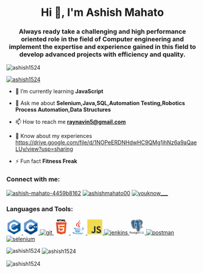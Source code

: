 <h1 align="center">Hi 👋, I'm Ashish Mahato</h1>
<h3 align="center">Always ready take a challenging and high performance oriented role in the field of Computer engineering and implement the expertise and experience gained in this field to develop advanced projects with efficiency and quality.</h3>

<p align="left"> <img src="https://komarev.com/ghpvc/?username=ashish1524&label=Profile%20views&color=0e75b6&style=flat" alt="ashish1524" /> </p>

<p align="left"> <a href="https://github.com/ryo-ma/github-profile-trophy"><img src="https://github-profile-trophy.vercel.app/?username=ashish1524" alt="ashish1524" /></a> </p>

- 🌱 I’m currently learning **JavaScript**

- 💬 Ask me about **Selenium,Java,SQL,Automation Testing,Robotics Process Automation,Data Structures**

- 📫 How to reach me **raynavin5@gmail.com**

- 📄 Know about my experiences https://drive.google.com/file/d/1NOPeERDNHdwHC9QMg1jhNz6a9aQaeLUy/view?usp=sharing

- ⚡ Fun fact **Fitness Freak**

<h3 align="left">Connect with me:</h3>
<p align="left">
<a href="https://linkedin.com/in/ashish-mahato-4459b8162" target="blank"><img align="center" src="https://cdn.jsdelivr.net/npm/simple-icons@v3/icons/linkedin.svg" alt="ashish-mahato-4459b8162" height="30" width="40" /></a>
<a href="https://instagram.com/ashishmahato00" target="blank"><img align="center" src="https://cdn.jsdelivr.net/npm/simple-icons@v3/icons/instagram.svg" alt="ashishmahato00" height="30" width="40" /></a>
<a href="https://www.hackerrank.com/youknow___" target="blank"><img align="center" src="https://brandeps.com/icon-download/H/Hackerrank-icon-vector-02.svg" alt="youknow___" height="30" width="40" /></a>
</p>

<h3 align="left">Languages and Tools:</h3>
<p align="left"> <a href="https://www.cprogramming.com/" target="_blank"> <img src="https://raw.githubusercontent.com/devicons/devicon/master/icons/c/c-original.svg" alt="c" width="40" height="40"/> </a> <a href="https://www.w3schools.com/cpp/" target="_blank"> <img src="https://raw.githubusercontent.com/devicons/devicon/master/icons/cplusplus/cplusplus-original.svg" alt="cplusplus" width="40" height="40"/> </a> <a href="https://git-scm.com/" target="_blank"> <img src="https://www.vectorlogo.zone/logos/git-scm/git-scm-icon.svg" alt="git" width="40" height="40"/> </a> <a href="https://www.w3.org/html/" target="_blank"> <img src="https://raw.githubusercontent.com/devicons/devicon/master/icons/html5/html5-original-wordmark.svg" alt="html5" width="40" height="40"/> </a> <a href="https://www.java.com" target="_blank"> <img src="https://raw.githubusercontent.com/devicons/devicon/master/icons/java/java-original.svg" alt="java" width="40" height="40"/> </a> <a href="https://developer.mozilla.org/en-US/docs/Web/JavaScript" target="_blank"> <img src="https://raw.githubusercontent.com/devicons/devicon/master/icons/javascript/javascript-original.svg" alt="javascript" width="40" height="40"/> </a> <a href="https://www.jenkins.io" target="_blank"> <img src="https://www.vectorlogo.zone/logos/jenkins/jenkins-icon.svg" alt="jenkins" width="40" height="40"/> </a> <a href="https://www.postgresql.org" target="_blank"> <img src="https://raw.githubusercontent.com/devicons/devicon/master/icons/postgresql/postgresql-original-wordmark.svg" alt="postgresql" width="40" height="40"/> </a> <a href="https://postman.com" target="_blank"> <img src="https://www.vectorlogo.zone/logos/getpostman/getpostman-icon.svg" alt="postman" width="40" height="40"/> </a> <a href="https://www.selenium.dev" target="_blank"> <img src="https://raw.githubusercontent.com/detain/svg-logos/780f25886640cef088af994181646db2f6b1a3f8/svg/selenium-logo.svg" alt="selenium" width="40" height="40"/> </a> </p>

<p><img align="left" src="https://github-readme-stats.vercel.app/api/top-langs?username=ashish1524&show_icons=true&locale=en&layout=compact" alt="ashish1524" /></p>

<p>&nbsp;<img align="center" src="https://github-readme-stats.vercel.app/api?username=ashish1524&show_icons=true&locale=en" alt="ashish1524" /></p>

<p><img align="center" src="https://github-readme-streak-stats.herokuapp.com/?user=ashish1524&" alt="ashish1524" /></p>
